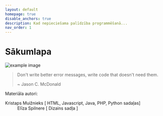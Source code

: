 ```yaml
---
layout: default
homepage: true
disable_anchors: true
description: Kad nepieciešama palīdzība programmēšanā...
nav_order: 1
---
```


# Sākumlapa



![example image](/progr/media/landinggifs.gif)

> Don't write better error messages, write code that doesn't need them.
>
> ~ Jason C. McDonald


Materiāla autori:
<dl>
    <dt>Kristaps Muižnieks [ HTML, Javascript, Java, PHP, Python sadaļas] </dt>
    <dd>Elīza Spilnere [ Dizains sadļa ]</dd>
</dl>
